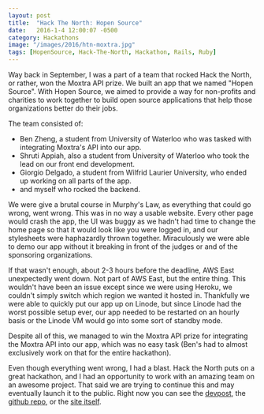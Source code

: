 ```yaml
---
layout: post
title:  "Hack The North: Hopen Source"
date:   2016-1-4 12:00:07 -0500
category: Hackathons
image: "/images/2016/htn-moxtra.jpg"
tags: [HopenSource, Hack-The-North, Hackathon, Rails, Ruby]
---
```

Way back in September, I was a part of a team that rocked Hack the North, or rather, won the Moxtra API prize. We built an app that we named "Hopen Source". With Hopen Source, we aimed to provide a way for non-profits and charities to work together to build open source applications that help those organizations better do their jobs.

The team consisted of:

- Ben Zheng, a student from University of Waterloo who was tasked with integrating Moxtra's API into our app.
- Shruti Appiah, also a student from University of Waterloo who took the lead on our front end development.
- Giorgio Delgado, a student from Wilfrid Laurier University, who ended up working on all parts of the app.
- and myself who rocked the backend.

We were give a brutal course in Murphy's Law, as everything that could go wrong, went wrong. This was in no way a usable website. Every other page would crash the app, the UI was buggy as we hadn't had time to change the home page so that it would look like you were logged in, and our stylesheets were haphazardly thrown together. Miraculously we were able to demo our app without it breaking in front of the judges or and of the sponsoring organizations.

If that wasn't enough, about 2-3 hours before the deadline, AWS East unexpectedly went down. Not part of AWS East, but the entire thing. This wouldn't have been an issue except since we were using Heroku, we couldn't simply switch which region we wanted it hosted in. Thankfully we were able to quickly put our app up on Linode, but since Linode had the worst possible setup ever, our app needed to be restarted on an hourly basis or the Linode VM would go into some sort of standby mode.

Despite all of this, we managed to win the Moxtra API prize for integrating the Moxtra API into our app, which was no easy task (Ben's had to almost exclusively work on that for the entire hackathon).

Even though everything went wrong, I had a blast. Hack the North puts on a great hackathon, and I had an opportunity to work with an amazing team on an awesome project. That said we are trying to continue this and may eventually launch it to the public. Right now you can see the [devpost](http://devpost.com/software/hopensource), the [github repo](https://github.com/HackTheNorthDreamTeam/HopenSource), or the [site itself](http://hopensource.co).
